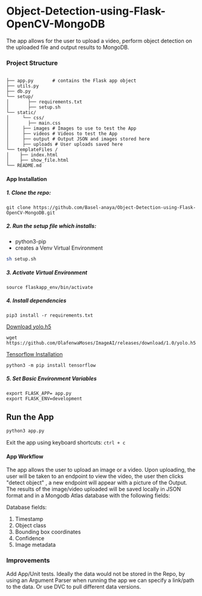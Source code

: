 # Object-Detection-using-Flask-OpenCV-MongoDB

The app allows for the user to upload a video, perform object detection on the uploaded file and output results to MongoDB.

### Project Structure

```shell

├── app.py       # contains the Flask app object
├── utils.py
├── db.py
└── setup/
│       ├── requirements.txt
│       ├── setup.sh 
└── static/
│     └── css/
│       ├── main.css
│     ├── images # Images to use to test the App
│     ├── videos # Videos to test the App
│     ├── output # Output JSON and images stored here
│     ├── uploads # User uploads saved here
└── templateFiles /
│    ├── index.html
│    ├── show_file.html
└── README.md
```

#### App Installation
##### 1. Clone the repo:
```shell
git clone https://github.com/Basel-anaya/Object-Detection-using-Flask-OpenCV-MongoDB.git
```
##### 2. Run the setup file which installs:
* python3-pip
* creates a Venv Virtual Environment 

```sh 
sh setup.sh
```
##### 3. Activate Virtual Environment
```shell
source flaskapp_env/bin/activate
```
##### 4. Install dependencies

```shell
pip3 install -r requirements.txt
```

<ins>Download yolo.h5</ins>

`wget https://github.com/OlafenwaMoses/ImageAI/releases/download/1.0/yolo.h5`

<ins>Tensorflow Installation</ins>

`python3 -m pip install tensorflow`

##### 5. Set Basic Environment Variables
```
export FLASK_APP= app.py
export FLASK_ENV=development
```

## Run the App
```sh
python3 app.py
```
Exit the app using keyboard shortcuts:
`ctrl + c`

#### App Workflow
The app allows the user to upload an image or a video.
Upon uploading, the user will be taken to an endpoint to view the video, the user then clicks "detect object" , a new endpoint will appear with a picture of the Output. The results of the image/video uploaded will be saved locally in JSON format and in a Mongodb Atlas database with the following fields:

Database fields:
1. Timestamp
2. Object class
3. Bounding box coordinates
4. Confidence
5. Image metadata 

### Improvements 
Add App/Unit tests. Ideally the data would not be stored in the Repo, by using an Argument Parser when running the app we can specify a link/path to the data. Or use DVC to pull different data versions.
